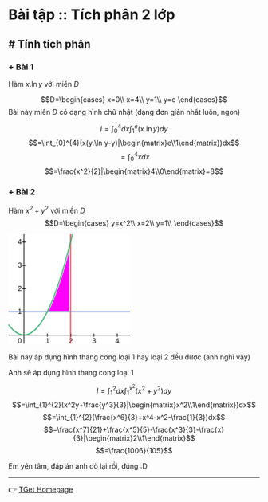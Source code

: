 # Bài tập :: Tích phân 2 lớp
## # Tính tích phân
### + Bài 1
Hàm $x.\ln y$ với miền $D$

$$D=\begin{cases}
x=0\\
x=4\\
y=1\\
y=e
\end{cases}$$
Bài này miền $D$ có dạng hình chữ nhật (dạng đơn giản nhất luôn, ngon)

$$I=\int_{0}^{4}dx\int_{1}^{e}(x.\ln y)dy$$
$$=\int_{0}^{4}(x(y.\ln y-y)|\begin{matrix}e\\1\end{matrix})dx$$
$$=\int_{0}^{4}xdx$$
$$=\frac{x^2}{2}|\begin{matrix}4\\0\end{matrix}=8$$
### + Bài 2
Hàm $x^2+y^2$ với miền $D$
$$D=\begin{cases}
y=x^2\\
x=2\\
y=1\\
\end{cases}$$

![](../Graph/yeqx2xeq2yeq1.png)

Bài này áp dụng hình thang cong loại 1 hay loại 2 đều được (anh nghĩ vậy)

Anh sẽ áp dụng hình thang cong loại 1

$$I=\int_{1}^{2}dx\int_{1}^{x^2}(x^2+y^2)dy$$
$$=\int_{1}^{2}(x^2y+\frac{y^3}{3}|\begin{matrix}x^2\\1\end{matrix})dx$$
$$=\int_{1}^{2}(\frac{x^6}{3}+x^4-x^2-\frac{1}{3})dx$$
$$=\frac{x^7}{21}+\frac{x^5}{5}-\frac{x^3}{3}-\frac{x}{3}|\begin{matrix}2\\1\end{matrix}$$
$$=\frac{1006}{105}$$

Em yên tâm, đáp án anh dò lại rồi, đúng :D

___
:point_right: [TGet Homepage](/)